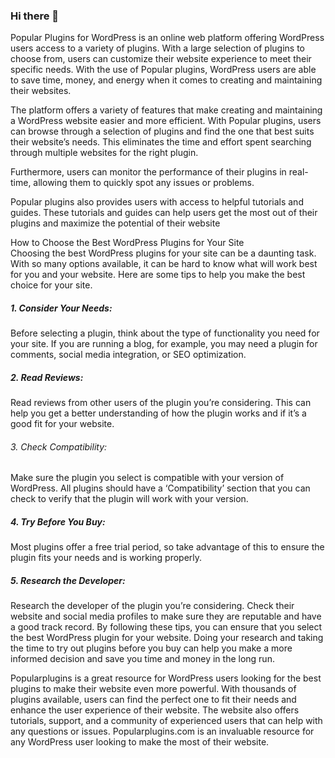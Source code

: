 ### Hi there 👋

<!--
**popularplugins/popularplugins** is a ✨ _special_ ✨ repository because its `README.md` (this file) appears on your GitHub profile.

Here are some ideas to get you started:

- 🔭 I’m currently working on ...
- 🌱 I’m currently learning ...
- 👯 I’m looking to collaborate on ...
- 🤔 I’m looking for help with ...
- 💬 Ask me about ...
- 📫 How to reach me: ...
- 😄 Pronouns: ...
- ⚡ Fun fact: ...
-->
Popular Plugins for WordPress is an online web platform offering WordPress users access to a variety of plugins. With a large selection of plugins to choose from, users can customize their website experience to meet their specific needs. With the use of Popular plugins, WordPress users are able to save time, money, and energy when it comes to creating and maintaining their websites.

The platform offers a variety of features that make creating and maintaining a WordPress website easier and more efficient. With Popular plugins, users can browse through a selection of plugins and find the one that best suits their website’s needs. This eliminates the time and effort spent searching through multiple websites for the right plugin.

Furthermore, users can monitor the performance of their plugins in real-time, allowing them to quickly spot any issues or problems.

Popular plugins also provides users with access to helpful tutorials and guides. These tutorials and guides can help users get the most out of their plugins and maximize the potential of their website

How to Choose the Best WordPress Plugins for Your Site <br/>
Choosing the best WordPress plugins for your site can be a daunting task. With so many options available, it can be hard to know what will work best for you and your website. Here are some tips to help you make the best choice for your site.
##### 1. Consider Your Needs:
Before selecting a plugin, think about the type of functionality you need for your site. If you are running a blog, for example, you may need a plugin for comments, social media integration, or SEO optimization.
##### 2. Read Reviews:
Read reviews from other users of the plugin you’re considering. This can help you get a better understanding of how the plugin works and if it’s a good fit for your website.
###### 3. Check Compatibility: 
Make sure the plugin you select is compatible with your version of WordPress. All plugins should have a ‘Compatibility’ section that you can check to verify that the plugin will work with your version.
##### 4. Try Before You Buy:
Most plugins offer a free trial period, so take advantage of this to ensure the plugin fits your needs and is working properly.
##### 5. Research the Developer:
Research the developer of the plugin you’re considering. Check their website and social media profiles to make sure they are reputable and have a good track record. By following these tips, you can ensure that you select the best WordPress plugin for your website. Doing your research and taking the time to try out plugins before you buy can help you make a more informed decision and save you time and money in the long run.

Popularplugins is a great resource for WordPress users looking for the best plugins to make their website even more powerful. With thousands of plugins available, users can find the perfect one to fit their needs and enhance the user experience of their website. The website also offers tutorials, support, and a community of experienced users that can help with any questions or issues. Popularplugins.com is an invaluable resource for any WordPress user looking to make the most of their website.
